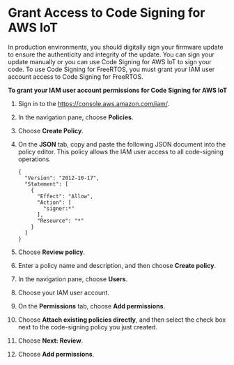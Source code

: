 # Grant Access to Code Signing for AWS IoT<a name="code-sign-policy"></a>

In production environments, you should digitally sign your firmware update to ensure the authenticity and integrity of the update\. You can sign your update manually or you can use Code Signing for AWS IoT to sign your code\. To use Code Signing for FreeRTOS, you must grant your IAM user account access to Code Signing for FreeRTOS\.<a name="grant-user-account-code-signing-permissions"></a>

**To grant your IAM user account permissions for Code Signing for AWS IoT**

1. Sign in to the [https://console\.aws\.amazon\.com/iam/](https://console.aws.amazon.com/iam/)\.

1. In the navigation pane, choose **Policies**\.

1. Choose **Create Policy**\.

1. On the **JSON** tab, copy and paste the following JSON document into the policy editor\. This policy allows the IAM user access to all code\-signing operations\.

   ```
   {
     "Version": "2012-10-17",
     "Statement": [
       {
         "Effect": "Allow",
         "Action": [
           "signer:*"
         ],
         "Resource": "*"
       }
     ]
   }
   ```

1. Choose **Review policy**\.

1. Enter a policy name and description, and then choose **Create policy**\.

1. In the navigation pane, choose **Users**\.

1. Choose your IAM user account\.

1. On the **Permissions** tab, choose **Add permissions**\.

1. Choose **Attach existing policies directly**, and then select the check box next to the code\-signing policy you just created\.

1. Choose **Next: Review**\.

1. Choose **Add permissions**\.